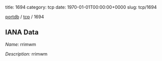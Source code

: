 title: 1694
category: tcp
date: 1970-01-01T00:00:00+0000
slug: tcp/1694

[portdb](/) / [tcp](/category/tcp.html) / 1694


## IANA Data

_Name:_ rrimwm

_Description:_ rrimwm

